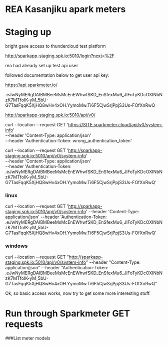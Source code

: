 # REA Kasanjiku apark meters


# Staging up

bright gave access to thundercloud test platform

http://sparkapp-staging.spk.io:5010/login?next=%2F

rea had already set up test api user


followed documentation below to get user api key:

https://api.sparkmeter.io/

.eJwNyMERgDAIBMBeeMsMcEnEWhwfSKD_EnSfexMu6_JIFoTyKDcOXINbNzK7MTfoIK-yM_5bU-G7TasFqqK5XjHQ8wHv4xOH.YymoMw.Ti6F5CjwSrjPpjS3Us-FOfXnRwQ


http://sparkapp-staging.spk.io:5010/api/v0/



curl --location --request GET 'https://SITE.sparkmeter.cloud/api/v0/system-info' \
--header 'Content-Type: application/json' \
--header 'Authentication-Token: wrong_authentication_token'




curl --location --request GET 'http://sparkapp-staging.spk.io:5010/api/v0/system-info' \
--header 'Content-Type: application/json' \
--header 'Authentication-Token: .eJwNyMERgDAIBMBeeMsMcEnEWhwfSKD_EnSfexMu6_JIFoTyKDcOXINbNzK7MTfoIK-yM_5bU-G7TasFqqK5XjHQ8wHv4xOH.YymoMw.Ti6F5CjwSrjPpjS3Us-FOfXnRwQ'

### linux
curl --location --request GET 'http://sparkapp-staging.spk.io:5010/api/v0/system-info' --header 'Content-Type: application/json' --header 'Authentication-Token: .eJwNyMERgDAIBMBeeMsMcEnEWhwfSKD_EnSfexMu6_JIFoTyKDcOXINbNzK7MTfoIK-yM_5bU-G7TasFqqK5XjHQ8wHv4xOH.YymoMw.Ti6F5CjwSrjPpjS3Us-FOfXnRwQ'



### windows
curl --location --request GET "http://sparkapp-staging.spk.io:5010/api/v0/system-info" --header "Content-Type: application/json" --header "Authentication-Token: .eJwNyMERgDAIBMBeeMsMcEnEWhwfSKD_EnSfexMu6_JIFoTyKDcOXINbNzK7MTfoIK-yM_5bU-G7TasFqqK5XjHQ8wHv4xOH.YymoMw.Ti6F5CjwSrjPpjS3Us-FOfXnRwQ"


Ok, so basic access works, now try to get some more interesting stuff.

# Run through Sparkmeter GET requests

###List meter models


